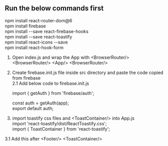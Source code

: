 ## Run the below commands first

npm install react-router-dom@6 <br/>
npm install firebase <br/>
npm install --save react-firebase-hooks <br/>
npm install --save react-toastify <br/>
npm install react-icons --save <br/>
npm install react-hook-form <br/>


1. Open index.js and wrap the App with &lt;BrowserRouter/&gt;
	&lt;BrowserRouter/&gt;
      		&lt;App/&gt;
    	&lt;BrowserRouter/&gt;

2. Create firebase.init.js file inside src directory and paste the code copied from firebase <br/>
2.1 Add below code to firebase.init.js

	import { getAuth } from 'firebase/auth';

	
	const auth = getAuth(app); <br/>
	export default auth;

3. import toastify css files and &lt;ToastContainer/&gt; into App.js <br/>
	import 'react-toastify/dist/ReactToastify.css'; <br/>
	import { ToastContainer } from 'react-toastify';
	
3.1 Add this after &lt;Footer/&gt;
	&lt;ToastContainer/&gt;

